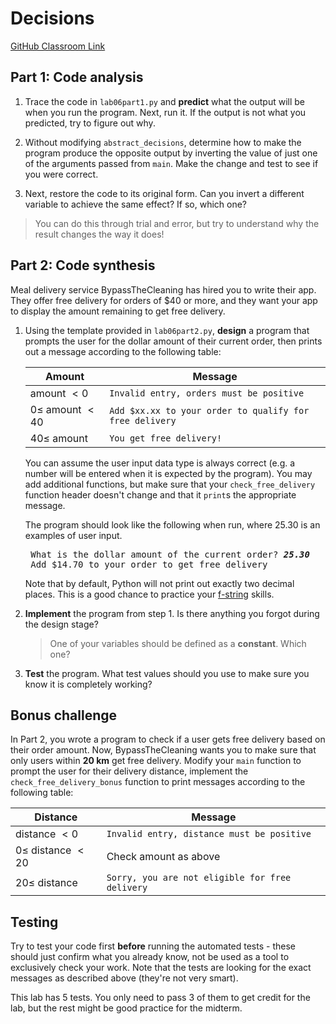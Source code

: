 # Decisions
[GitHub Classroom Link](https://classroom.github.com/a/90-vlORo)

## Part 1: Code analysis
1. Trace the code in `lab06part1.py` and **predict** what the output will be when you run the program. Next, run it. If the output is not what you predicted, try to figure out why.

2. Without modifying `abstract_decisions`, determine how to make the program produce the opposite output by inverting the value of just one of the arguments passed from `main`. Make the change and test to see if you were correct.

3. Next, restore the code to its original form. Can you invert a different variable to achieve the same effect? If so, which one?

> You can do this through trial and error, but try to understand why the result changes the way it does!

## Part 2: Code synthesis
Meal delivery service BypassTheCleaning has hired you to write their app. They offer free delivery for orders of \$40 or more, and they want your app to display the amount remaining to get free delivery.

1. Using the template provided in `lab06part2.py`, **design** a program that prompts the user for the dollar amount of their current order, then prints out a message according to the following table:

    | Amount                   | Message                                                 |
    | ------------------------ | ------------------------------------------------------- |
    | amount $\lt 0$           | `Invalid entry, orders must be positive`                |
    | $0 \leq$ amount $\lt 40$ | `Add $xx.xx to your order to qualify for free delivery` |
    | $40 \leq$ amount         | `You get free delivery!`                                |
    
    You can assume the user input data type is always correct (e.g. a number will be entered when it is expected by the program). You may add additional functions, but make sure that your `check_free_delivery` function header doesn't change and that it `print`s the appropriate message.

    The program should look like the following when run, where 25.30 is an examples of user input.

    <pre>
    What is the dollar amount of the current order? <span style="font-style: italic; font-weight: bold;">25.30</span>
    Add $14.70 to your order to get free delivery</pre>

    Note that by default, Python will not print out exactly two decimal places. This is a good chance to practice your [f-string](https://docs.python.org/3/tutorial/inputoutput.html#tut-f-strings) skills.

2. **Implement** the program from step 1. Is there anything you forgot during the design stage?
   > One of your variables should be defined as a **constant**. Which one?
3. **Test** the program. What test values should you use to make sure you know it is completely working?

## Bonus challenge
In Part 2, you wrote a program to check if a user gets free delivery based on their order amount. Now, BypassTheCleaning wants you to make sure that only users within **20 km** get free delivery. Modify your `main` function to prompt the user for their delivery distance, implement the `check_free_delivery_bonus` function to print messages according to the following table:

| Distance                   | Message                                         |
| -------------------------- | ----------------------------------------------- |
| distance $\lt 0$           | `Invalid entry, distance must be positive`      |
| $0 \leq$ distance $\lt 20$ | Check amount as above                           |
| $20 \leq$ distance         | `Sorry, you are not eligible for free delivery` |

## Testing
Try to test your code first **before** running the automated tests - these should just confirm what you already know, not be used as a tool to exclusively check your work. Note that the tests are looking for the exact messages as described above (they're not very smart).

This lab has 5 tests. You only need to pass 3 of them to get credit for the lab, but the rest might be good practice for the midterm.